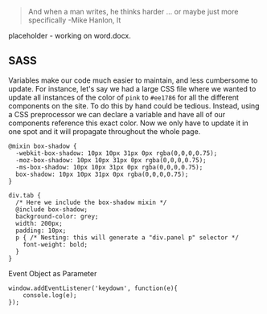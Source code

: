 > And when a man writes, he thinks harder ... or maybe just more specifically
> -Mike Hanlon, It

placeholder - working on word.docx.

## SASS

Variables make our code much easier to maintain, and less cumbersome to update. For instance, let's say we had a large CSS file where we wanted to update all instances of the color of `pink` to `#ee1786` for all the different components on the site. To do this by hand could be tedious.
Instead, using a CSS preprocessor we can declare a variable and have all of our components reference this exact color. Now we only have to update it in one spot and it will propagate throughout the whole page.

```
@mixin box-shadow {
  -webkit-box-shadow: 10px 10px 31px 0px rgba(0,0,0,0.75);
  -moz-box-shadow: 10px 10px 31px 0px rgba(0,0,0,0.75);
  -ms-box-shadow: 10px 10px 31px 0px rgba(0,0,0,0.75);
  box-shadow: 10px 10px 31px 0px rgba(0,0,0,0.75);
}
 
div.tab {
  /* Here we include the box-shadow mixin */
  @include box-shadow;
  background-color: grey;
  width: 200px;
  padding: 10px;
  p { /* Nesting: this will generate a "div.panel p" selector */
    font-weight: bold;
  }
}
```

Event Object as Parameter 
```
window.addEventListener('keydown', function(e){
	console.log(e);
});
```


